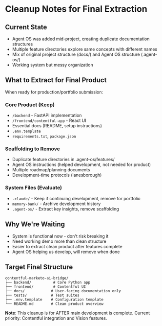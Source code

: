 # Cleanup Notes for Final Extraction

## Current State
- Agent OS was added mid-project, creating duplicate documentation structures
- Multiple feature directories explore same concepts with different names
- Mix of original project structure (docs/) and Agent OS structure (.agent-os/)
- Working system but messy organization

## What to Extract for Final Product
When ready for production/portfolio submission:

### Core Product (Keep)
- `/backend` - FastAPI implementation
- `/frontend/contentful-app` - React UI
- Essential docs (README, setup instructions)
- `.env.template`
- `requirements.txt`, `package.json`

### Scaffolding to Remove
- Duplicate feature directories in .agent-os/features/
- Agent OS instructions (helped development, not needed for product)
- Multiple roadmap/planning documents
- Development-time protocols (lanesborough)

### System Files (Evaluate)
- `.claude/` - Keep if continuing development, remove for portfolio
- `memory-bank/` - Archive development history
- `.agent-os/` - Extract key insights, remove scaffolding

## Why We're Waiting
- System is functional now - don't risk breaking it
- Need working demo more than clean structure
- Easier to extract clean product after features complete
- Agent OS helping us develop, will remove when done

## Target Final Structure
```
contentful-marketo-ai-bridge/
├── backend/          # Core Python app
├── frontend/         # Contentful UI
├── docs/            # User-facing documentation only
├── tests/           # Test suites
├── .env.template    # Configuration template
└── README.md        # Clean product overview
```

**Note**: This cleanup is for AFTER main development is complete.
Current priority: Contentful integration and Vision features.
